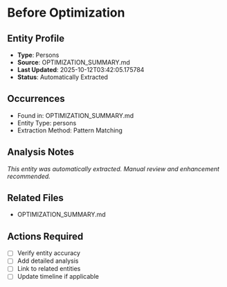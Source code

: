 # Before Optimization

## Entity Profile
- **Type**: Persons
- **Source**: OPTIMIZATION_SUMMARY.md
- **Last Updated**: 2025-10-12T03:42:05.175784
- **Status**: Automatically Extracted

## Occurrences
- Found in: OPTIMIZATION_SUMMARY.md
- Entity Type: persons
- Extraction Method: Pattern Matching

## Analysis Notes
*This entity was automatically extracted. Manual review and enhancement recommended.*

## Related Files
- OPTIMIZATION_SUMMARY.md

## Actions Required
- [ ] Verify entity accuracy
- [ ] Add detailed analysis
- [ ] Link to related entities
- [ ] Update timeline if applicable
